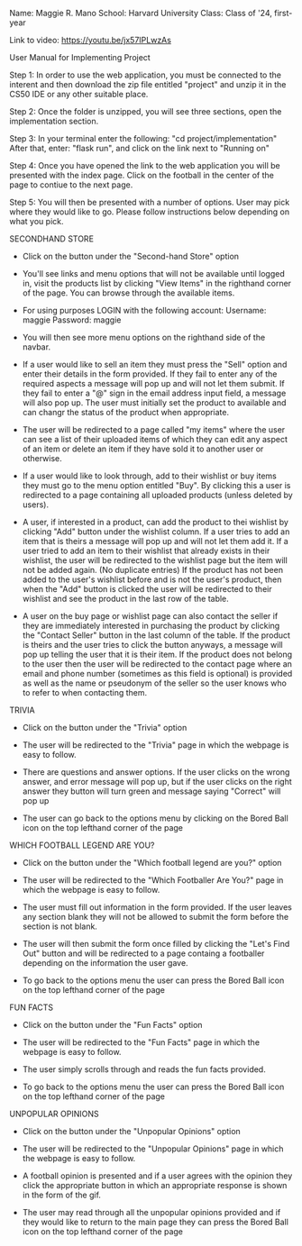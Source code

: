 Name: Maggie R. Mano
School: Harvard University
Class: Class of '24, first-year

Link to video: https://youtu.be/jx57IPLwzAs 

User Manual for Implementing Project

Step 1: In order to use the web application, you must be connected to the interent and then download the zip file entitled "project" 
        and unzip it in the CS50 IDE or any other suitable place.
        
Step 2: Once the folder is unzipped, you will see three sections, open the implementation section.

Step 3: In your terminal enter the following: "cd project/implementation"
        After that, enter: "flask run", and click on the link next to "Running on"
        
Step 4: Once you have opened the link to the web application you will be presented with the index page.
        Click on the football in the center of the page to contiue to the next page.
        
Step 5: You will then be presented with a number of options. User may pick where they would like to go.
        Please follow instructions below depending on what you pick.
        
SECONDHAND STORE
- Click on the button under the "Second-hand Store" option

- You'll see links and menu options that will not be available until logged in, visit the products list 
  by clicking "View Items" in the righthand corner of the page. You can browse through the available items.

- For using purposes LOGIN with the following account: Username: maggie Password: maggie

- You will then see more menu options on the righthand side of the navbar.

- If a user would like to sell an item they must press the "Sell" option and enter their details in the form 
  provided. If they fail to enter any of the required aspects a message will pop up and will not let them submit.
  If they fail to enter a "@" sign in the email address input field, a message will also pop up. The user must
  initially set the product to available and can changr the status of the product when appropriate.

- The user will be redirected to a page called "my items" where the user can see a list of their uploaded items
  of which they can edit any aspect of an item or delete an item if they have sold it to another user or otherwise.

- If a user would like to look through, add to their wishlist or buy items they must go to the menu option entitled
  "Buy". By clicking this a user is redirected to a page containing all uploaded products (unless deleted by users).

- A user, if interested in a product, can add the product to thei wishlist by clicking "Add" button under the wishlist 
  column. If a user tries to add an item that is theirs a message will pop up and will not let them add it.
  If a user tried to add an item to their wishlist that already exists in their wishlist, the user will be redirected to
  the wishlist page but the item will not be added again. (No duplicate entries)
  If the product has not been added to the user's wishlist before and is not the user's product, then when the "Add" 
  button is clicked the user will be redirected to their wishlist and see the product in the last row of the table.

- A user on the buy page or wishlist page can also contact the seller if they are immediately interested in purchasing the product by 
  clicking the "Contact Seller" button in the last column of the table. If the product is theirs and the user tries to click 
  the button anyways, a message will pop up telling the user that it is their item. If the product does not belong to
  the user then the user will be redirected to the contact page where an email and phone number (sometimes as this field is optional)
  is provided as well as the name or pseudonym of the seller so the user knows who to refer to when contacting them.

TRIVIA
- Click on the button under the "Trivia" option

- The user will be redirected to the "Trivia" page in which the webpage is easy to follow.

- There are questions and answer options. If the user clicks on the wrong answer, and error 
  message will pop up, but if the user clicks on the right answer they button will turn green and 
  message saying "Correct" will pop up

- The user can go back to the options menu by clicking on the Bored Ball icon on the top lefthand corner of the page

WHICH FOOTBALL LEGEND ARE YOU?
- Click on the button under the "Which football legend are you?" option

- The user will be redirected to the "Which Footballer Are You?" page in which the webpage is easy to follow.

- The user must fill out information in the form provided. If the user leaves any section blank they will not be
  allowed to submit the form before the section is not blank. 

- The user will then submit the form once filled by clicking the "Let's Find Out" button and
  will be redirected to a page containg a footballer depending on the information the user gave.

- To go back to the options menu the user can press the Bored Ball icon on the top lefthand corner of the page

FUN FACTS
- Click on the button under the "Fun Facts" option

- The user will be redirected to the "Fun Facts" page in which the webpage is easy to follow.

- The user simply scrolls through and reads the fun facts provided.

- To go back to the options menu the user can press the Bored Ball icon on the top lefthand corner of the page

UNPOPULAR OPINIONS
- Click on the button under the "Unpopular Opinions" option

- The user will be redirected to the "Unpopular Opinions" page in which the webpage is easy to follow.

- A football opinion is presented and if a user agrees with the opinion they click the appropriate button
  in which an appropriate response is shown in the form of the gif. 

- The user may read through all the unpopular opinions provided and if they would like to return to the
  main page they can press the Bored Ball icon on the top lefthand corner of the page
  